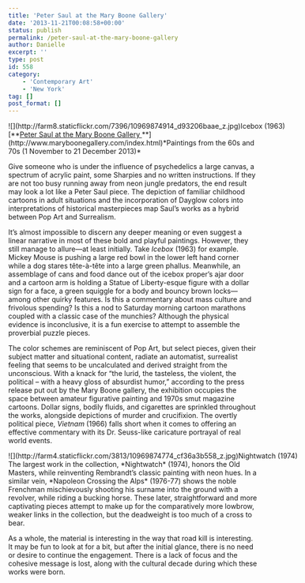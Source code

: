 ```yaml
---
title: 'Peter Saul at the Mary Boone Gallery'
date: '2013-11-21T00:08:58+00:00'
status: publish
permalink: /peter-saul-at-the-mary-boone-gallery
author: Danielle
excerpt: ''
type: post
id: 558
category:
    - 'Contemporary Art'
    - 'New York'
tag: []
post_format: []
---
```

<div class="wp-caption alignnone" style="width: 650px">![](http://farm8.staticflickr.com/7396/10969874914_d93206baae_z.jpg)Icebox (1963)

</div>[**<span style="text-decoration: underline;">Peter Saul at the Mary Boone Gallery  
</span>**](http://www.maryboonegallery.com/index.html)*Paintings from the 60s and 70s (1 November to 21 December 2013)*

Give someone who is under the influence of psychedelics a large canvas, a spectrum of acrylic paint, some Sharpies and no written instructions. If they are not too busy running away from neon jungle predators, the end result may look a lot like a Peter Saul piece. The depiction of familiar childhood cartoons in adult situations and the incorporation of Dayglow colors into interpretations of historical masterpieces map Saul’s works as a hybrid between Pop Art and Surrealism.

It’s almost impossible to discern any deeper meaning or even suggest a linear narrative in most of these bold and playful paintings. However, they still manage to allure—at least initially. Take *Icebox* (1963) for example. Mickey Mouse is pushing a large red bowl in the lower left hand corner while a dog stares tête-à-tête into a large green phallus. Meanwhile, an assemblage of cans and food dance out of the icebox proper’s ajar door and a cartoon arm is holding a Statue of Liberty-esque figure with a dollar sign for a face, a green squiggle for a body and bouncy brown locks—among other quirky features. Is this a commentary about mass culture and frivolous spending? Is this a nod to Saturday morning cartoon marathons coupled with a classic case of the munchies? Although the physical evidence is inconclusive, it is a fun exercise to attempt to assemble the proverbial puzzle pieces.

The color schemes are reminiscent of Pop Art, but select pieces, given their subject matter and situational content, radiate an automatist, surrealist feeling that seems to be uncalculated and derived straight from the unconscious. With a knack for “the lurid, the tasteless, the violent, the political – with a heavy gloss of absurdist humor,” according to the press release put out by the Mary Boone gallery, the exhibition occupies the space between amateur figurative painting and 1970s smut magazine cartoons. Dollar signs, bodily fluids, and cigarettes are sprinkled throughout the works, alongside depictions of murder and crucifixion. The overtly political piece, *Vietnam* (1966) falls short when it comes to offering an effective commentary with its Dr. Seuss-like caricature portrayal of real world events.

<div class="wp-caption alignnone" style="width: 650px">![](http://farm4.staticflickr.com/3813/10969874774_cf36a3b558_z.jpg)Nightwatch (1974)

</div>The largest work in the collection, *Nightwatch* (1974), honors the Old Masters, while reinventing Rembrandt’s classic painting with neon hues. In a similar vein, *Napoleon Crossing the Alps* (1976-77) shows the noble Frenchman mischievously shooting his surname into the ground with a revolver, while riding a bucking horse. These later, straightforward and more captivating pieces attempt to make up for the comparatively more lowbrow, weaker links in the collection, but the deadweight is too much of a cross to bear.

As a whole, the material is interesting in the way that road kill is interesting. It may be fun to look at for a bit, but after the initial glance, there is no need or desire to continue the engagement. There is a lack of focus and the cohesive message is lost, along with the cultural decade during which these works were born.